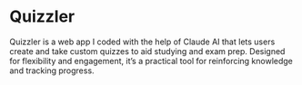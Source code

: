 # Quizzler
Quizzler is a web app I coded with the help of Claude AI that lets users create and take custom quizzes to aid studying and exam prep. Designed for flexibility and engagement, it’s a practical tool for reinforcing knowledge and tracking progress.
